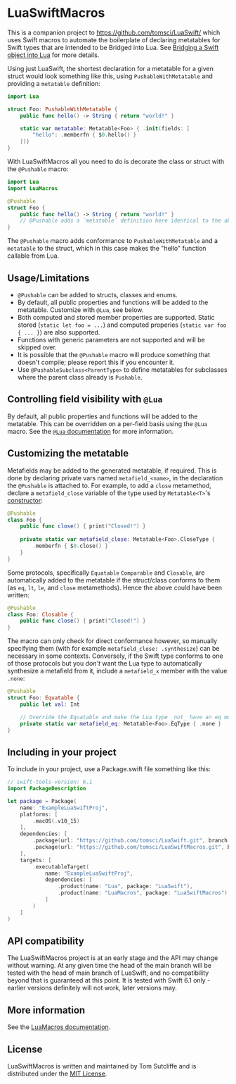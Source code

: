 # LuaSwiftMacros

This is a companion project to https://github.com/tomsci/LuaSwift/ which uses Swift macros to automate the boilerplate of declaring metatables for Swift types that are intended to be Bridged into Lua. See [Bridging a Swift object into Lua](https://tomsci.github.io/LuaSwift/documentation/lua/bridgingswifttolua/) for more details.

Using just LuaSwift, the shortest declaration for a metatable for a given struct would look something like this, using `PushableWithMetatable` and providing a `metatable` definition:

```swift
import Lua

struct Foo: PushableWithMetatable {
    public func hello() -> String { return "world!" }

    static var metatable: Metatable<Foo> { .init(fields: [
        "hello": .memberfn { $0.hello() }
    ])}
}
```

With LuaSwiftMacros all you need to do is decorate the class or struct with the `@Pushable` macro:

```swift
import Lua
import LuaMacros

@Pushable
struct Foo {
    public func hello() -> String { return "world!" }
    // @Pushable adds a `metatable` definition here identical to the above.
}
```

The `@Pushable` macro adds conformance to `PushableWithMetatable` and a `metatable` to the struct, which in this case makes the "hello" function callable from Lua.

## Usage/Limitations

* `@Pushable` can be added to structs, classes and enums.
* By default, all public properties and functions will be added to the metatable. Customize with `@Lua`, see below.
* Both computed and stored member properties are supported. Static stored (`static let foo = ...`) and computed properies (`static var foo { ... }`) are also supported.
* Functions with generic parameters are not supported and will be skipped over.
* It is possible that the `@Pushable` macro will produce something that doesn't compile; please report this if you encounter it.
* Use `@PushableSubclass<ParentType>` to define metatables for subclasses where the parent class already is `Pushable`.

## Controlling field visibility with `@Lua`

By default, all public properties and functions will be added to the metatable. This can be overridden on a per-field basis using the `@Lua` macro. See the [`@Lua` documentation](https://tomsci.github.io/LuaSwiftMacros/documentation/luamacros/lua(_:name:)) for more information.

## Customizing the metatable

Metafields may be added to the generated metatable, if required. This is done by declaring private vars named `metafield_<name>`, in the declaration the `@Pushable` is attached to. For example, to add a `close` metamethod, declare a `metafield_close` variable of the type used by `Metatable<T>`'s [constructor](https://tomsci.github.io/LuaSwift/documentation/lua/metatable/init(fields:add:sub:mul:div:mod:pow:unm:idiv:band:bor:bxor:bnot:shl:shr:concat:len:eq:lt:le:index:newindex:call:close:tostring:pairs:name:)):

```swift
@Pushable
class Foo {
    public func close() { print("Closed!") }
    
    private static var metafield_close: Metatable<Foo>.CloseType {
        .memberfn { $0.close() }
    }
}
```

Some protocols, specifically `Equatable` `Comparable` and `Closable`, are automatically added to the metatable if the struct/class conforms to them (as `eq`, `lt`, `le`, and `close` metamethods). Hence the above could have been written:

```swift
@Pushable
class Foo: Closable {
    public func close() { print("Closed!") }
}
```

The macro can only check for direct conformance however, so manually specifying them (with for example `metafield_close: .synthesize`) can be necessary in some contexts. Conversely, if the Swift type conforms to one of those protocols but you _don't_ want the Lua type to automatically synthesize a metafield from it, include a `metafield_x` member with the value `.none`:

```swift
@Pushable
struct Foo: Equatable {
    public let val: Int

    // Override the Equatable and make the Lua type _not_ have an eq metamethod
    private static var metafield_eq: Metatable<Foo>.EqType { .none }
}
```

## Including in your project

To include in your project, use a Package.swift file something like this:

```swift
// swift-tools-version: 6.1
import PackageDescription

let package = Package(
    name: "ExampleLuaSwiftProj",
    platforms: [
        .macOS(.v10_15)
    ],
    dependencies: [
        .package(url: "https://github.com/tomsci/LuaSwift.git", branch: "main"),
        .package(url: "https://github.com/tomsci/LuaSwiftMacros.git", branch: "main"),
    ],
    targets: [
        .executableTarget(
            name: "ExampleLuaSwiftProj",
            dependencies: [
                .product(name: "Lua", package: "LuaSwift"),
                .product(name: "LuaMacros", package: "LuaSwiftMacros"),
            ]
        )
    ]
)
```

## API compatibility

The LuaSwiftMacros project is at an early stage and the API may change without warning. At any given time the head of the main branch will be tested with the head of main branch of LuaSwift, and no compatibility beyond that is guaranteed at this point. It is tested with Swift 6.1 only - earlier versions definitely will not work, later versions may.

## More information

See the [LuaMacros documentation](https://tomsci.github.io/LuaSwiftMacros/documentation/luamacros).

## License

LuaSwiftMacros is written and maintained by Tom Sutcliffe and is distributed under the [MIT License](LICENSE).
